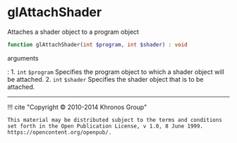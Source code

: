 # glAttachShader
Attaches a shader object to a program object

```php
function glAttachShader(int $program, int $shader) : void
```



arguments

:    1. `int` `$program` Specifies the program object to which a shader object
    will be attached.
    2. `int` `$shader` Specifies the shader object that is to be attached.



---
     

!!! cite "Copyright © 2010-2014 Khronos Group"

    This material may be distributed subject to the terms and conditions set forth in the Open Publication License, v 1.0, 8 June 1999. https://opencontent.org/openpub/.
